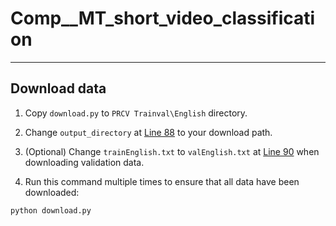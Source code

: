 # Comp__MT_short_video_classification

----

## Download data

1. Copy `download.py` to `PRCV Trainval\English` directory.

2. Change `output_directory` at [Line 88](https://github.com/johnhany/Comp__MT_short_video_classification/blob/master/download.py#L88) to your download path.

3. (Optional) Change `trainEnglish.txt` to `valEnglish.txt` at [Line 90](https://github.com/johnhany/Comp__MT_short_video_classification/blob/master/download.py#L90) when downloading validation data.

4. Run this command multiple times to ensure that all data have been downloaded:
```
python download.py
```
